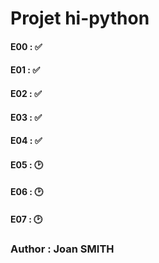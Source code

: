 # Projet hi-python

#### E00 : ✅
#### E01 : ✅
#### E02 : ✅
#### E03 : ✅
#### E04 : ✅
#### E05 : 🕑
#### E06 : 🕑
#### E07 : 🕑

### Author : Joan SMITH